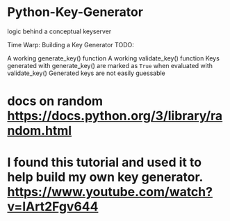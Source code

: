 # Python-Key-Generator
 logic behind a conceptual keyserver


Time Warp: Building a Key Generator TODO:

A working generate_key() function
A working validate_key() function
Keys generated with generate_key() are marked as `True` when evaluated with validate_key()
Generated keys are not easily guessable
# docs on random https://docs.python.org/3/library/random.html
# I found this tutorial and used it to help build my own key generator. https://www.youtube.com/watch?v=IArt2Fgv644